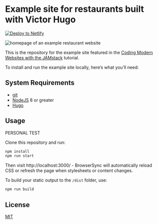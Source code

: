 # Example site for restaurants built with Victor Hugo
<!-- Markdown snippet -->
[![Deploy to Netlify](https://www.netlify.com/img/deploy/button.svg)](https://app.netlify.com/start/deploy?repository=https://github.com/netlify/restaurant-template-cms&stack=cms)

![homepage of an example restaurant website](https://s3-us-west-1.amazonaws.com/publis-brian-images/restaurant.jpg)

This is the repository for the example site featured in the [Coding Modern Websites with the JAMstack](https://www.netlify.com/blog/2017/10/06/coding-modern-websites-with-the-jamstack-part-1/) tutorial.

To install and run the example site locally, here’s what you’ll need:

## System Requirements

* [git](https://git-scm.com)
* [NodeJS](nodejs.org) 8 or greater
* [Hugo](https://gohugo.io/overview/installing/)

## Usage

PERSONAL TEST

Clone this repository and run:

```bash
npm install
npm run start
```

Then visit http://localhost:3000/ - BrowserSync will automatically reload CSS or
refresh the page when stylesheets or content changes.

To build your static output to the `/dist` folder, use:

```bash
npm run build
```

## License

[MIT](LICENSE)
